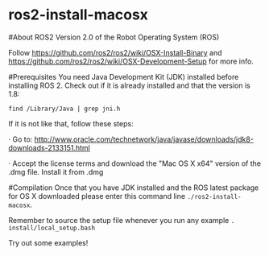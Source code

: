 # ros2-install-macosx

#About ROS2
Version 2.0 of the Robot Operating System (ROS)

Follow https://github.com/ros2/ros2/wiki/OSX-Install-Binary and https://github.com/ros2/ros2/wiki/OSX-Development-Setup for more info.

#Prerequisites
You need Java Development Kit (JDK) installed before installing ROS 2. Check out if it is already installed and that the version is 1.8:

`find /Library/Java | grep jni.h`

If it is not like that, follow these steps:

· Go to: http://www.oracle.com/technetwork/java/javase/downloads/jdk8-downloads-2133151.html

· Accept the license terms and download the "Mac OS X x64" version of the .dmg file. Install it from .dmg


#Compilation
Once that you have JDK installed and the ROS latest package for OS X downloaded please enter this command line `./ros2-install-macosx`.

Remember to source the setup file whenever you run any example
`. install/local_setup.bash`

Try out some examples!

